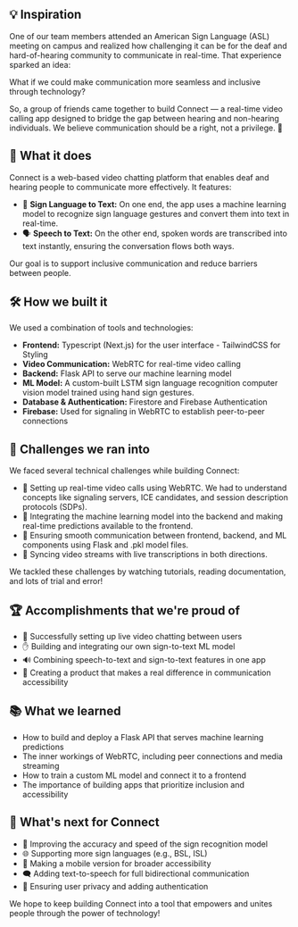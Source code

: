 ## 💡 Inspiration
One of our team members attended an American Sign Language (ASL) meeting on campus and realized how challenging it can be for the deaf and hard-of-hearing community to communicate in real-time. That experience sparked an idea:

What if we could make communication more seamless and inclusive through technology?

So, a group of friends came together to build Connect — a real-time video calling app designed to bridge the gap between hearing and non-hearing individuals. We believe communication should be a right, not a privilege. 💙

## 📱 What it does
Connect is a web-based video chatting platform that enables deaf and hearing people to communicate more effectively. It features:

- 👋 **Sign Language to Text:** On one end, the app uses a machine learning model to recognize sign language gestures and convert them into text in real-time.
- 🗣️ **Speech to Text:** On the other end, spoken words are transcribed into text instantly, ensuring the conversation flows both ways.

Our goal is to support inclusive communication and reduce barriers between people.

## 🛠️ How we built it
We used a combination of tools and technologies:

- **Frontend:** Typescript (Next.js) for the user interface - TailwindCSS for Styling
- **Video Communication:** WebRTC for real-time video calling
- **Backend:** Flask API to serve our machine learning model
- **ML Model:** A custom-built LSTM sign language recognition computer vision model trained using hand sign gestures.
- **Database & Authentication:** Firestore and Firebase Authentication
- **Firebase:** Used for signaling in WebRTC to establish peer-to-peer connections

## 🚧 Challenges we ran into
We faced several technical challenges while building Connect:

- 🔧 Setting up real-time video calls using WebRTC. We had to understand concepts like signaling servers, ICE candidates, and session description protocols (SDPs).
- 🤖 Integrating the machine learning model into the backend and making real-time predictions available to the frontend.
- 🔗 Ensuring smooth communication between frontend, backend, and ML components using Flask and .pkl model files.
- 🔄 Syncing video streams with live transcriptions in both directions.

We tackled these challenges by watching tutorials, reading documentation, and lots of trial and error!

## 🏆 Accomplishments that we're proud of
- 🔴 Successfully setting up live video chatting between users
- ✋ Building and integrating our own sign-to-text ML model
- 🔊 Combining speech-to-text and sign-to-text features in one app
- 🤝 Creating a product that makes a real difference in communication accessibility

## 📚 What we learned
- How to build and deploy a Flask API that serves machine learning predictions
- The inner workings of WebRTC, including peer connections and media streaming
- How to train a custom ML model and connect it to a frontend
- The importance of building apps that prioritize inclusion and accessibility

## 🚀 What's next for Connect
- 🧠 Improving the accuracy and speed of the sign recognition model
- 🌐 Supporting more sign languages (e.g., BSL, ISL)
- 📲 Making a mobile version for broader accessibility
- 🗨️ Adding text-to-speech for full bidirectional communication
- 🔐 Ensuring user privacy and adding authentication

We hope to keep building Connect into a tool that empowers and unites people through the power of technology!
